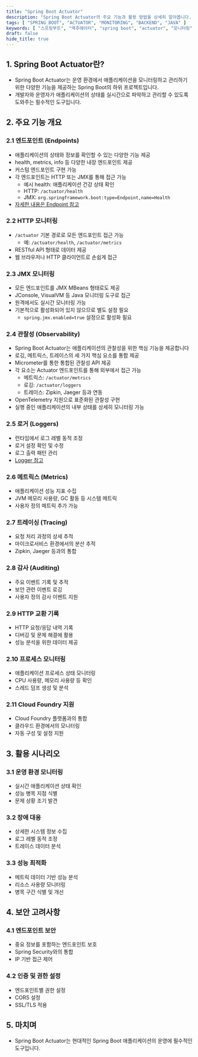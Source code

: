 ```yaml
---
title: "Spring Boot Actuator"
description: "Spring Boot Actuator의 주요 기능과 활용 방법을 상세히 알아봅니다. 운영 환경에서 필수적인 모니터링과 관리 기능들을 실제 예제와 함께 설명합니다."
tags: [ "SPRING_BOOT", "ACTUATOR", "MONITORING", "BACKEND", "JAVA" ]
keywords: [ "스프링부트", "액추에이터", "spring boot", "actuator", "모니터링", "운영", "관리", "엔드포인트", "매트릭스", "로깅" ]
draft: false
hide_title: true
---
```


## 1. Spring Boot Actuator란?

- Spring Boot Actuator는 운영 환경에서 애플리케이션을 모니터링하고 관리하기 위한 다양한 기능을 제공하는 Spring Boot의 하위 프로젝트입니다.
- 개발자와 운영자가 애플리케이션의 상태를 실시간으로 파악하고 관리할 수 있도록 도와주는 필수적인 도구입니다.

## 2. 주요 기능 개요

### 2.1 엔드포인트 (Endpoints)

- 애플리케이션의 상태와 정보를 확인할 수 있는 다양한 기능 제공
- health, metrics, info 등 다양한 내장 엔드포인트 제공
- 커스텀 엔드포인트 구현 가능
- 각 엔드포인트는 HTTP 또는 JMX를 통해 접근 가능
	- 예시 health: 애플리케이션 건강 상태 확인
	- HTTP: `/actuator/health`
	- JMX: `org.springframework.boot:type=Endpoint,name=Health`
- [자세한 내용은 Endpoint 참고](Endpoint/Endpoint.md)

### 2.2 HTTP 모니터링

- `/actuator` 기본 경로로 모든 엔드포인트 접근 가능
	- 예: `/actuator/health`, `/actuator/metrics`
- RESTful API 형태로 데이터 제공
- 웹 브라우저나 HTTP 클라이언트로 손쉽게 접근

### 2.3 JMX 모니터링

- 모든 엔드포인트를 JMX MBeans 형태로도 제공
- JConsole, VisualVM 등 Java 모니터링 도구로 접근
- 원격에서도 실시간 모니터링 가능
- 기본적으로 활성화되어 있지 않으므로 별도 설정 필요
	- `spring.jmx.enabled=true` 설정으로 활성화 필요

### 2.4 관찰성 (Observability)

- Spring Boot Actuator는 애플리케이션의 관찰성을 위한 핵심 기능을 제공합니다
- 로깅, 메트릭스, 트레이스의 세 가지 핵심 요소를 통합 제공
- Micrometer를 통한 통합된 관찰성 API 제공
- 각 요소는 Actuator 엔드포인트를 통해 외부에서 접근 가능
	- 메트릭스: `/actuator/metrics`
	- 로깅: `/actuator/loggers`
	- 트레이스: Zipkin, Jaeger 등과 연동
- OpenTelemetry 지원으로 표준화된 관찰성 구현
- 실행 중인 애플리케이션의 내부 상태를 상세히 모니터링 가능

### 2.5 로거 (Loggers)

- 런타임에서 로그 레벨 동적 조정
- 로거 설정 확인 및 수정
- 로그 출력 패턴 관리
- [Logger 참고](Logger/Logger.md)

### 2.6 메트릭스 (Metrics)

- 애플리케이션 성능 지표 수집
- JVM 메모리 사용량, GC 활동 등 시스템 메트릭
- 사용자 정의 메트릭 추가 가능

### 2.7 트레이싱 (Tracing)

- 요청 처리 과정의 상세 추적
- 마이크로서비스 환경에서의 분산 추적
- Zipkin, Jaeger 등과의 통합

### 2.8 감사 (Auditing)

- 주요 이벤트 기록 및 추적
- 보안 관련 이벤트 로깅
- 사용자 정의 감사 이벤트 지원

### 2.9 HTTP 교환 기록

- HTTP 요청/응답 내역 기록
- 디버깅 및 문제 해결에 활용
- 성능 분석을 위한 데이터 제공

### 2.10 프로세스 모니터링

- 애플리케이션 프로세스 상태 모니터링
- CPU 사용량, 메모리 사용량 등 확인
- 스레드 덤프 생성 및 분석

### 2.11 Cloud Foundry 지원

- Cloud Foundry 플랫폼과의 통합
- 클라우드 환경에서의 모니터링
- 자동 구성 및 설정 지원

## 3. 활용 시나리오

### 3.1 운영 환경 모니터링

- 실시간 애플리케이션 상태 확인
- 성능 병목 지점 식별
- 문제 상황 조기 발견

### 3.2 장애 대응

- 상세한 시스템 정보 수집
- 로그 레벨 동적 조정
- 트레이스 데이터 분석

### 3.3 성능 최적화

- 메트릭 데이터 기반 성능 분석
- 리소스 사용량 모니터링
- 병목 구간 식별 및 개선

## 4. 보안 고려사항

### 4.1 엔드포인트 보안

- 중요 정보를 포함하는 엔드포인트 보호
- Spring Security와의 통합
- IP 기반 접근 제어

### 4.2 인증 및 권한 설정

- 엔드포인트별 권한 설정
- CORS 설정
- SSL/TLS 적용

## 5. 마치며

- Spring Boot Actuator는 현대적인 Spring Boot 애플리케이션의 운영에 필수적인 도구입니다. 